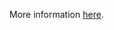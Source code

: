More information [here](https://docs.prismacloud.io/en/enterprise-edition/policy-reference/google-cloud-policies/google-cloud-networking-policies/bc-google-cloud-2-34).
